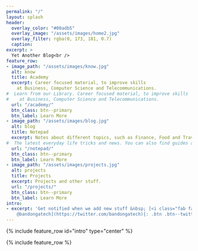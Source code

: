 ```yaml
---
permalink: "/"
layout: splash
header:
  overlay_color: "#00adb5"
  overlay_image: "/assets/images/home2.jpg"
  overlay_filter: rgba(0, 173, 181, 0.7)
  caption:
excerpt: >
  Yet Another Blog<br />
feature_row:
- image_path: "/assets/images/know.jpg"
  alt: know
  title: Academy
  excerpt: Career focused material, to improve skills
    at Business, Computer Science and Telecommunications.
#  Learn from our Library. Career focused material, to improve skills
#    at Business, Computer Science and Telecommunications.
  url: "/academy/"
  btn_class: btn--primary
  btn_label: Learn More
- image_path: "/assets/images/blog.jpg"
  alt: blog
  title: Notepad
  excerpt: Notes about different topics, such as Finance, Food and Travel.
#  The latest everyday life tricks and news. You can also find guides about
  url: "/notepad/"
  btn_class: btn--primary
  btn_label: Learn More
- image_path: "/assets/images/projects.jpg"
  alt: projects
  title: Projects
  excerpt: Projects and other stuff.
  url: "/projects/"
  btn_class: btn--primary
  btn_label: Learn More
intro:
- excerpt: 'Get notified when we add new stuff &nbsp; [<i class="fab fa-twitter"></i>
    @bandongatech](https://twitter.com/bandongatech){: .btn .btn--twitter}'
---
```


{% include feature_row id="intro" type="center" %}

{% include feature_row %}
